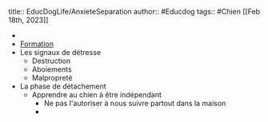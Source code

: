 title:: EducDogLife/AnxieteSeparation
author:: #Educdog 
tags:: #Chien 
[[Feb 18th, 2023]]

-
- [Formation](https://educ-dog.mykajabi.com/products/educ-dog-life-v2-avec-bonus-par-abonnement/categories/2151459087)
- Les signaux de détresse
	- Destruction
	- Aboiements
	- Malpropreté
- La phase de détachement
	- Apprendre au chien à être indépendant
		- Ne pas l'autoriser à nous suivre partout dans la maison
		-